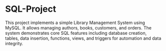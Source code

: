 # SQL-Project
This project implements a simple Library Management System using MySQL. It allows managing authors, books, customers, and orders. The system demonstrates core SQL features including database creation, tables, data insertion, functions, views, and triggers for automation and data integrity.
